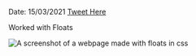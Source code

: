 Date: 15/03/2021 [Tweet Here]() 

Worked with Floats

![A screenshot of a webpage made with floats in css]('./01.png')
